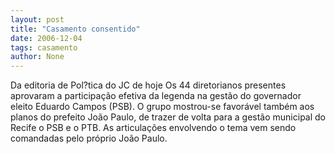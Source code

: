 ```yaml
---
layout: post
title: "Casamento consentido"
date: 2006-12-04
tags: casamento
author: None
---
```

Da editoria de Pol?tica do JC de hoje
Os 44 diretorianos presentes aprovaram a participação efetiva da legenda na gestão do governador eleito Eduardo Campos (PSB). 
O grupo mostrou-se favorável também aos planos do prefeito João Paulo, de trazer de volta para a gestão municipal do Recife o PSB e o PTB. As articulações envolvendo o tema vem sendo comandadas pelo próprio João Paulo.  